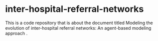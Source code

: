 # inter-hospital-referral-networks
This is a code repository that is about the document titled Modeling the evolution of inter-hospital referral networks: An agent-based modeling approach .
